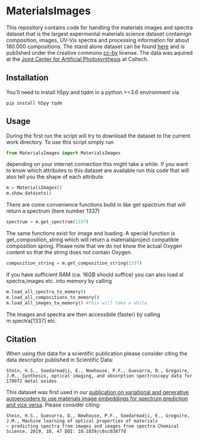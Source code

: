 # MaterialsImages
This repository contains code for handling the materials images and spectra dataset that is the largest expermental materials science dataset containign composition, images, UV-Vis spectra and processing information for about 180.000 compositions.
The stand alone dataset can be found [here](https://data.caltech.edu/records/1152) and is published under the creative commons [cc-by](https://creativecommons.org/licenses/by/4.0/) license. The data was aquired at the [Joint Center for Artificial Photosynthesis](https://solarfuelshub.org/thrust-2) at Caltech.
## Installation
You'll need to install h5py and tqdm in a python >=3.6 environment via
```
pip install h5py tqdm
```
## Usage
During the first run the script will try to download the dataset to the current work directory. To use this script simply run
```python
from MaterialsImages import MaterialsImages
```
depending on your internet connection this might take a while.
If you want to know which attributes to this dataset are available run this code that will also tell you the shape of each attribute
```python
m = MaterialsImages()
m.show_datasets()
```
There are come convenience functions build in like get spectrum that will return a spectrum (here number 1337)
```python
spectrum = m.get_spectrum(1337)
```
The same functions exist for image and loading.
A special function is get_composition_string which will return a materialsproject compatible composition spring. Please note that we do not know the actual Oxygen content so that the string does not contain Oxygen.
```python
composition_string = m.get_composition_string(1337)
```
If you have sufficient RAM (ca. 16GB should suffice) you can also load al spectra,images etc. into memory by calling
```python
m.load_all_spectra_to_memory()
m.load_all_compositions_to_memory()
m.load_all_images_to_memory() #this will take a while
```
The images and spectra are then accessibile (faster) by calling m.spectra[1337] etc.

## Citation
When using this data for a scientific publication please consider citing the data descriptor published in Scientific Data:
```
Stein, H.S., Soedarmadji, E., Newhouse, P.F., Guevarra, D., Gregoire, J.M., Synthesis, optical imaging, and absorption spectroscopy data for 179072 metal oxides
```
This dataset was first used in our [publication on variational and generative autoencoders to use materials image embeddings for spectrum prediction and vice versa](https://doi.org/10.1039/C8SC03077D). Please consider citing:
```
Stein, H.S., Guevarra, D., Newhouse, P.F., Soedarmadji, E., Gregoire, J.M., Machine learning of optical properties of materials
– predicting spectra from images and images from spectra Chemical Science, 2019, 10, 47 DOI: 10.1039/c8sc03077d
```
